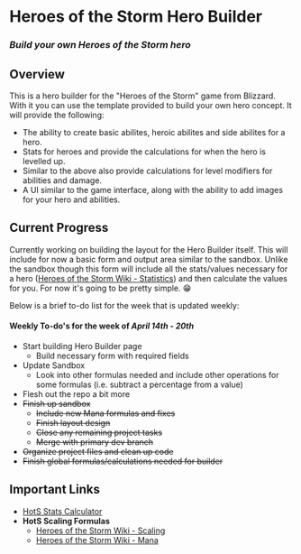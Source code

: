 # Heroes of the Storm Hero Builder
### *Build your own Heroes of the Storm hero*

## Overview

This is a hero builder for the "Heroes of the Storm" game from Blizzard. With it you can use the template provided to build your own hero concept. It will provide the following:

* The ability to create basic abilites, heroic abilites and side abilites for a hero.
* Stats for heroes and provide the calculations for when the hero is levelled up.
* Similar to the above also provide calculations for level modifiers for abilities and damage.
* A UI similar to the game interface, along with the ability to add images for your hero and abilities.

## Current Progress

Currently working on building the layout for the Hero Builder itself. This will include for now a basic form and output area similar to the sandbox. Unlike the sandbox though this form will include all the stats/values necessary for a hero ([Heroes of the Storm Wiki - Statistics](https://heroesofthestorm.gamepedia.com/Statistics)) and then calculate the values for you. For now it's going to be pretty simple. :grin:

Below is a brief to-do list for the week that is updated weekly:

#### Weekly To-do's for the week of *April 14th - 20th*

* Start building Hero Builder page
  * Build necessary form with required fields
* Update Sandbox
  * Look into other formulas needed and include other operations for some formulas (i.e. subtract a percentage from a value)
* Flesh out the repo a bit more
* ~~Finish up sandbox~~
  * ~~Include new Mana formulas and fixes~~
  * ~~Finish layout design~~
  * ~~Close any remaining project tasks~~
  * ~~Merge with primary dev branch~~
* ~~Organize project files and clean up code~~
* ~~Finish global formulas/calculations needed for builder~~


## Important Links

* [HotS Stats Calculator](https://codepen.io/ElecRei/pen/KYyzjV)
* **HotS Scaling Formulas**
  * [Heroes of the Storm Wiki - Scaling](https://heroesofthestorm.gamepedia.com/Scaling#Formula)
  * [Heroes of the Storm Wiki - Mana](https://heroesofthestorm.gamepedia.com/Mana#Scaling)
